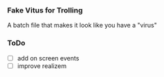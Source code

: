 ### Fake Vitus for Trolling
A batch file that makes it look like you have a "virus"

### ToDo
- [ ] add on screen events
- [ ] improve realizem

